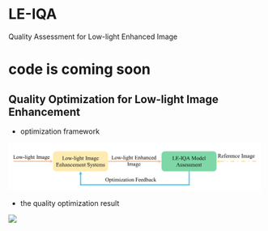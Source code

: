 # LE-IQA
Quality Assessment for Low-light Enhanced Image

# code is coming soon

## Quality Optimization for Low-light Image Enhancement

+ optimization framework

<img src="fig/optim_framework_github.png" width="500" />

+ the quality optimization result

<img src="fig/optim_result_github.png" width="500" />


